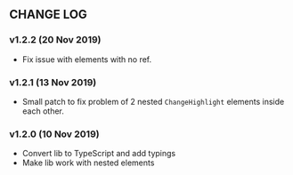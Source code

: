 ## CHANGE LOG

### v1.2.2 (20 Nov 2019)
- Fix issue with elements with no ref.

### v1.2.1 (13 Nov 2019)
- Small patch to fix problem of 2 nested `ChangeHighlight` elements inside each other.

### v1.2.0 (10 Nov 2019)
- Convert lib to TypeScript and add typings
- Make lib work with nested elements